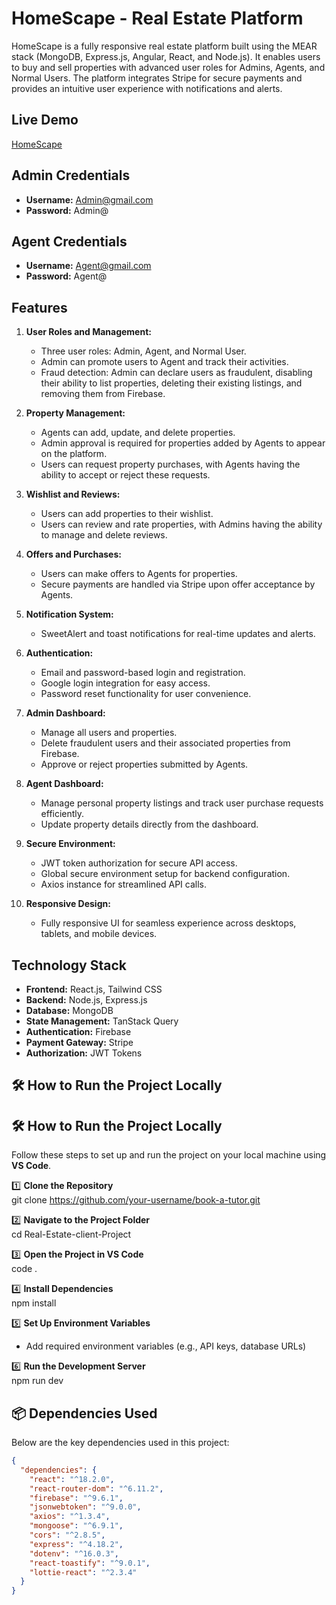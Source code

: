 # HomeScape - Real Estate Platform

HomeScape is a fully responsive real estate platform built using the MEAR stack (MongoDB, Express.js, Angular, React, and Node.js). It enables users to buy and sell properties with advanced user roles for Admins, Agents, and Normal Users. The platform integrates Stripe for secure payments and provides an intuitive user experience with notifications and alerts.

## Live Demo
[HomeScape](https://realstate-be053.web.app/)

## Admin Credentials
- **Username:** Admin@gmail.com  
- **Password:** Admin@

## Agent Credentials
- **Username:** Agent@gmail.com  
- **Password:** Agent@

## Features
1. **User Roles and Management:**
   - Three user roles: Admin, Agent, and Normal User.
   - Admin can promote users to Agent and track their activities.
   - Fraud detection: Admin can declare users as fraudulent, disabling their ability to list properties, deleting their existing listings, and removing them from Firebase.

2. **Property Management:**
   - Agents can add, update, and delete properties.
   - Admin approval is required for properties added by Agents to appear on the platform.
   - Users can request property purchases, with Agents having the ability to accept or reject these requests.

3. **Wishlist and Reviews:**
   - Users can add properties to their wishlist.
   - Users can review and rate properties, with Admins having the ability to manage and delete reviews.

4. **Offers and Purchases:**
   - Users can make offers to Agents for properties.
   - Secure payments are handled via Stripe upon offer acceptance by Agents.

5. **Notification System:**
   - SweetAlert and toast notifications for real-time updates and alerts.

6. **Authentication:**
   - Email and password-based login and registration.
   - Google login integration for easy access.
   - Password reset functionality for user convenience.

7. **Admin Dashboard:**
   - Manage all users and properties.
   - Delete fraudulent users and their associated properties from Firebase.
   - Approve or reject properties submitted by Agents.

8. **Agent Dashboard:**
   - Manage personal property listings and track user purchase requests efficiently.
   - Update property details directly from the dashboard.

9. **Secure Environment:**
   - JWT token authorization for secure API access.
   - Global secure environment setup for backend configuration.
   - Axios instance for streamlined API calls.

10. **Responsive Design:**
    - Fully responsive UI for seamless experience across desktops, tablets, and mobile devices.

## Technology Stack
- **Frontend:** React.js, Tailwind CSS
- **Backend:** Node.js, Express.js
- **Database:** MongoDB
- **State Management:** TanStack Query
- **Authentication:** Firebase
- **Payment Gateway:** Stripe
- **Authorization:** JWT Tokens
## 🛠 How to Run the Project Locally

## 🛠 How to Run the Project Locally

Follow these steps to set up and run the project on your local machine using **VS Code**.

1️⃣ **Clone the Repository**  
   git clone https://github.com/your-username/book-a-tutor.git  

2️⃣ **Navigate to the Project Folder**  
   cd Real-Estate-client-Project

3️⃣ **Open the Project in VS Code**  
   code .  

4️⃣ **Install Dependencies**  
     npm install  

5️⃣ **Set Up Environment Variables**   
   - Add required environment variables (e.g., API keys, database URLs)  

6️⃣ **Run the Development Server**  
   npm run dev  
   
## 📦 Dependencies Used  
Below are the key dependencies used in this project:  

```json
{
  "dependencies": {
    "react": "^18.2.0",
    "react-router-dom": "^6.11.2",
    "firebase": "^9.6.1",
    "jsonwebtoken": "^9.0.0",
    "axios": "^1.3.4",
    "mongoose": "^6.9.1",
    "cors": "^2.8.5",
    "express": "^4.18.2",
    "dotenv": "^16.0.3",
    "react-toastify": "^9.0.1",
    "lottie-react": "^2.3.4"
  }
}
